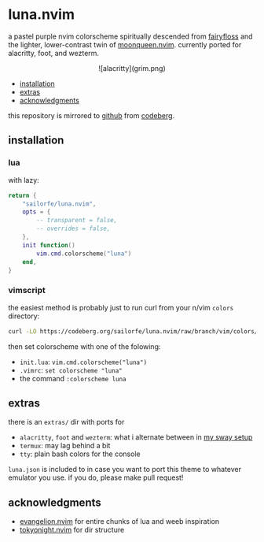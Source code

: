 # luna.nvim

a pastel purple nvim colorscheme spiritually descended from [fairyfloss](https://github.com/sailorhg/fairyfloss) and the lighter, lower-contrast twin of [moonqueen.nvim](https://codeberg.org/sailorfe/moonqueen.nvim). currently ported for alacritty, foot, and wezterm.

<div align="center">
![alacritty](grim.png)
</div>

- <a href="#installation">installation</a>
- <a href="#extras">extras</a>
- <a href="#acknowledgments">acknowledgments</a>

this repository is mirrored to [github](https://github.com/sailorfe/luna.nvim) from [codeberg](https://codeberg.org/sailorfe/luna.nvim).

<a name="installation"></a>
## installation

### lua

with lazy:

```lua
return {
    "sailorfe/luna.nvim",
    opts = {
        -- transparent = false,
        -- overrides = false,
    },
    init function()
        vim.cmd.colorscheme("luna")
    end,
}
```

### vimscript

the easiest method is probably just to run curl from your n/vim `colors` directory:

```sh
curl -LO https://codeberg.org/sailorfe/luna.nvim/raw/branch/vim/colors/luna.vim
```

then set colorscheme with one of the folowing:

- `init.lua`: `vim.cmd.colorscheme("luna")`
- `.vimrc`: `set colorscheme "luna"`
- the command  `:colorscheme luna`

<a name="extras"></a>
## extras

there is an `extras/` dir with ports for

- `alacritty`, `foot` and `wezterm`: what i alternate between in [my sway setup](https://codeberg.org/sailorfe/dots)
- `termux`: may lag behind a bit
- `tty`: plain bash colors for the console

`luna.json` is included to in case you want to port this theme to whatever emulator you use. if you do, please make pull request!

<a name="acknowledgments"></a>
## acknowledgments

- [evangelion.nvim](https://github.com/xero/evangelion.nvim) for entire chunks of lua and weeb inspiration
- [tokyonight.nvim](https://github.com/folke/tokyonight.nvim) for dir structure
